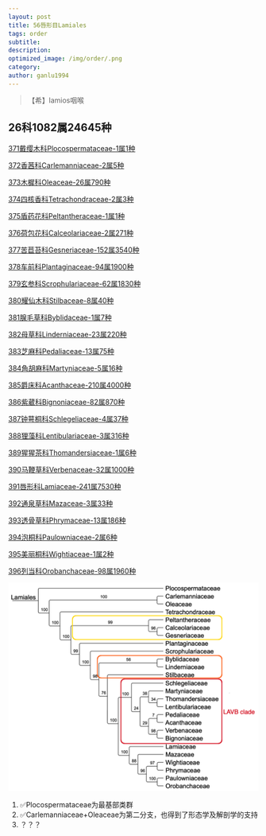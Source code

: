 ```yaml
---
layout: post
title: 56唇形目Lamiales
tags: order    
subtitle: 
description: 
optimized_image: /img/order/.png
category: 
author: ganlu1994  
---
```


> 【希】lamios咽喉

## 26科1082属24645种

[371戴缨木科Plocospermataceae-1属1种](https://ganlu1994.github.io/371戴缨木科Plocospermataceae/)

[372香茜科Carlemanniaceae-2属5种](https://ganlu1994.github.io/372香茜科Carlemanniaceae/)

[373木樨科Oleaceae-26属790种](https://ganlu1994.github.io/373木樨科Oleaceae/)

[374四核香科Tetrachondraceae-2属3种](https://ganlu1994.github.io/374四核香科Tetrachondraceae/)

[375盾药花科Peltantheraceae-1属1种](https://ganlu1994.github.io/375盾药花科Peltantheraceae/)

[376荷包花科Calceolariaceae-2属271种](https://ganlu1994.github.io/376荷包花科Calceolariaceae/)

[377苦苣苔科Gesneriaceae-152属3540种](https://ganlu1994.github.io/377苦苣苔科Gesneriaceae/)

[378车前科Plantaginaceae-94属1900种](https://ganlu1994.github.io/378车前科Plantaginaceae/)

[379玄参科Scrophulariaceae-62属1830种](https://ganlu1994.github.io/379玄参科Scrophulariaceae/)

[380耀仙木科Stilbaceae-8属40种](https://ganlu1994.github.io/380耀仙木科Stilbaceae/)

[381腺毛草科Byblidaceae-1属7种](https://ganlu1994.github.io/381腺毛草科Byblidaceae/)

[382母草科Linderniaceae-23属220种](https://ganlu1994.github.io/382母草科Linderniaceae/)

[383芝麻科Pedaliaceae-13属75种](https://ganlu1994.github.io/383芝麻科Pedaliaceae/)

[384角胡麻科Martyniaceae-5属16种](https://ganlu1994.github.io/384角胡麻科Martyniaceae/)

[385爵床科Acanthaceae-210属4000种](https://ganlu1994.github.io/385爵床科Acanthaceae/)

[386紫葳科Bignoniaceae-82属870种](https://ganlu1994.github.io/386紫葳科Bignoniaceae/)

[387钟萼桐科Schlegeliaceae-4属37种](https://ganlu1994.github.io/387钟萼桐科Schlegeliaceae/)

[388狸藻科Lentibulariaceae-3属316种](https://ganlu1994.github.io/388狸藻科Lentibulariaceae/)

[389猩猩茶科Thomandersiaceae-1属6种](https://ganlu1994.github.io/389猩猩茶科Thomandersiaceae/)

[390马鞭草科Verbenaceae-32属1000种](https://ganlu1994.github.io/390马鞭草科Verbenaceae/)

[391唇形科Lamiaceae-241属7530种](https://ganlu1994.github.io/391唇形科Lamiaceae/)

[392通泉草科Mazaceae-3属33种](https://ganlu1994.github.io/392通泉草科Mazaceae/)

[393透骨草科Phrymaceae-13属186种](https://ganlu1994.github.io/393透骨草科Phrymaceae/)

[394泡桐科Paulowniaceae-2属6种](https://ganlu1994.github.io/394泡桐科Paulowniaceae/)

[395美丽桐科Wightiaceae-1属2种](https://ganlu1994.github.io/395美丽桐科Wightiaceae/)

[396列当科Orobanchaceae-98属1960种](https://ganlu1994.github.io/396列当科Orobanchaceae/)

![](/img/phylo/64-56唇形目P2.png)

1. ✅Plocospermataceae为最基部类群
2. ✅Carlemanniaceae+Oleaceae为第二分支，也得到了形态学及解剖学的支持
3. ？？？